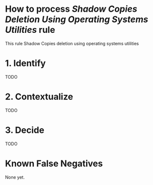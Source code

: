 # How to process *Shadow Copies Deletion Using Operating Systems Utilities* rule
This rule Shadow Copies deletion using operating systems utilities

# 1. Identify
TODO

# 2. Contextualize
TODO

# 3. Decide
TODO

# Known False Negatives
None yet.
